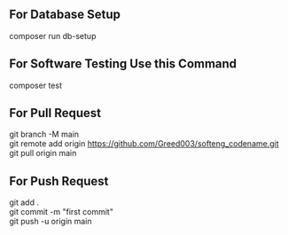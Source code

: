 ## For Database Setup
composer run db-setup

## For Software Testing Use this Command
composer test

## For Pull Request
git branch -M main \
git remote add origin https://github.com/Greed003/softeng_codename.git \
git pull origin main

## For Push Request
git add . \
git commit -m "first commit" \
git push -u origin main